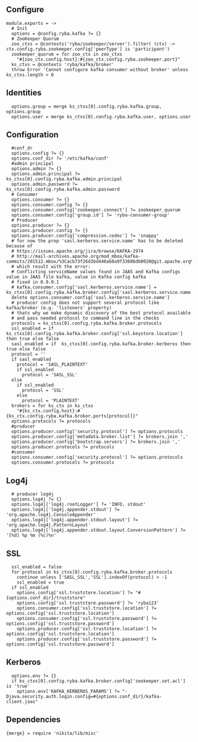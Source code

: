

## Configure

    module.exports = ->
      # Init
      options = @config.ryba.kafka ?= {}
      # ZooKeeper Quorum
      zoo_ctxs = @contexts('ryba/zookeeper/server').filter( (ctx) -> ctx.config.ryba.zookeeper.config['peerType'] is 'participant')
      zookeeper_quorum = for zoo_ctx in zoo_ctxs
        "#{zoo_ctx.config.host}:#{zoo_ctx.config.ryba.zookeeper.port}"
      ks_ctxs = @contexts 'ryba/kafka/broker'
      throw Error 'Cannot configure kafka consumer without broker' unless ks_ctxs.length > 0

## Identities

      options.group = merge ks_ctxs[0].config.ryba.kafka.group, options.group
      options.user = merge ks_ctxs[0].config.ryba.kafka.user, options.user

## Configuration

      #conf_dr
      options.config ?= {}
      options.conf_dir ?= '/etc/kafka/conf'
      #admin principal
      options.admin ?= {}
      options.admin.principal ?= ks_ctxs[0].config.ryba.kafka.admin.principal
      options.admin.password ?= ks_ctxs[0].config.ryba.kafka.admin.password
      # Consumer
      options.consumer ?= {}
      options.consumer.config ?= {}
      options.consumer.config['zookeeper.connect'] ?= zookeeper_quorum
      options.consumer.config['group.id'] ?= 'ryba-consumer-group'
      # Producer
      options.producer ?= {}
      options.producer.config ?= {}
      options.producer.config['compression.codec'] ?= 'snappy'
      # for now the prop 'sasl.kerberos.service.name' has to be deleted because of
      # https://issues.apache.org/jira/browse/KAFKA-2974
      # http://mail-archives.apache.org/mod_mbox/kafka-commits/201512.mbox/%3Cacb73f26d3bd440ab8a9f33686db0020@git.apache.org%3E
      # which result with the error:
      # Conflicting serviceName values found in JAAS and Kafka configs value in JAAS file kafka, value in Kafka config kafka
      # fixed in 0.9.0.1
      # kafka.consumer.config['sasl.kerberos.service.name'] =  ks_ctxs[0].config.ryba.kafka.broker.config['sasl.kerberos.service.name']
      delete options.consumer.config['sasl.kerberos.service.name']
      # producer config does not support several protocol like kafka/broker (e.g. 'listeners' property)
      # thats why we make dynamic discovery of the best protocol available
      # and pass needed protocol to command line in the checks
      protocols = ks_ctxs[0].config.ryba.kafka.broker.protocols
      ssl_enabled = if  ks_ctxs[0].config.ryba.kafka.broker.config['ssl.keystore.location'] then true else false
      sasl_enabled = if  ks_ctxs[0].config.ryba.kafka.broker.kerberos then true else false
      protocol = ''
      if sasl_enabled
        protocol = 'SASL_PLAINTEXT'
        if ssl_enabled
          protocol = 'SASL_SSL'
      else
        if ssl_enabled
          protocol = 'SSL'
        else
          protocol = 'PLAINTEXT'
      brokers = for ks_ctx in ks_ctxs
        "#{ks_ctx.config.host}:#{ks_ctx.config.ryba.kafka.broker.ports[protocol]}"
      options.protocols ?= protocols 
      #producer
      options.producer.config['security.protocol'] ?= options.protocols
      options.producer.config['metadata.broker.list'] ?= brokers.join ','
      options.producer.config['bootstrap.servers'] ?= brokers.join ','
      options.producer.protocols ?= protocols
      #consumer
      options.consumer.config['security.protocol'] ?= options.protocols
      options.consumer.protocols ?= protocols


## Log4j

      # producer log4j
      options.log4j ?= {}
      options.log4j['log4j.rootLogger'] ?= 'INFO, stdout'
      options.log4j['log4j.appender.stdout'] ?= 'org.apache.log4j.ConsoleAppender'
      options.log4j['log4j.appender.stdout.layout'] ?= 'org.apache.log4j.PatternLayout'
      options.log4j['log4j.appender.stdout.layout.ConversionPattern'] ?= '[%d] %p %m (%c)%n'

## SSL

      ssl_enabled = false
      for protocol in ks_ctxs[0].config.ryba.kafka.broker.protocols
        continue unless ['SASL_SSL','SSL'].indexOf(protocol) > -1
        ssl_enabled = true
      if ssl_enabled
        options.config['ssl.truststore.location'] ?= "#{options.conf_dir}/truststore"
        options.config['ssl.truststore.password'] ?= 'ryba123'
        options.consumer.config['ssl.truststore.location'] ?= options.config['ssl.truststore.location']
        options.consumer.config['ssl.truststore.password'] ?= options.config['ssl.truststore.password']
        options.producer.config['ssl.truststore.location'] ?= options.config['ssl.truststore.location']
        options.producer.config['ssl.truststore.password'] ?= options.config['ssl.truststore.password']

## Kerberos

      options.env ?= {}
      if ks_ctxs[0].config.ryba.kafka.broker.config['zookeeper.set.acl'] is 'true'
        options.env['KAFKA_KERBEROS_PARAMS'] ?= "-Djava.security.auth.login.config=#{options.conf_dir}/kafka-client.jaas"
## Dependencies

    {merge} = require 'nikita/lib/misc'
